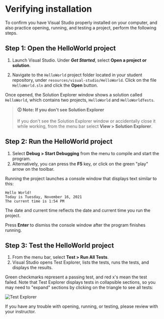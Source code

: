 # Verifying installation

To confirm you have Visual Studio properly installed on your computer, and also practice opening, running, and testing a project, perform the following steps.

## Step 1: Open the HelloWorld project

1.  Launch Visual Studio. Under **_Get Started_**, select **Open a project or solution**.

2.  Navigate to the `HelloWorld` project folder located in your student repository, under `resources/visual-studio/HelloWorld`. Click on the file `HelloWorld.sln` and click the **Open** button.

Once opened, the Solution Explorer window shows a solution called `HelloWorld`, which contains two projects, `HelloWorld` and `HelloWorldTests`.

>**🛈 Note: If you don't see Solution Explorer**
>
>If you don't see the Solution Explorer window or accidentally close it while working, from the menu bar select **View > Solution Explorer**.

## Step 2: Run the HelloWorld project

1.  Select **Debug > Start Debugging** from the menu to compile and start the program.
2.  Alternatively, you can press the **F5** key, or click on the green "play" arrow on the toolbar.

Running the project launches a console window that displays text similar to this:

```
Hello World!
Today is Tuesday, November 16, 2021
The current time is 1:54 PM
```

The date and current time reflects the date and current time you run the project.

Press **Enter** to dismiss the console window after the program finishes running.

## Step 3: Test the HelloWorld project

1.  From the menu bar, select **Test > Run All Tests**.
2.  Visual Studio opens Test Explorer, lists the tests, runs the tests, and displays the results.

Green checkmarks represent a passing test, and red x's mean the test failed. Note that Test Explorer displays tests in collapsible sections, so you may need to "expand" sections by clicking on the triangle to see all tests:

![Test Explorer](https://user-images.githubusercontent.com/94882786/176057512-22946d4d-a563-435d-b782-fdc61f00631a.png)


If you have any trouble with opening, running, or testing, please review with your instructor.
